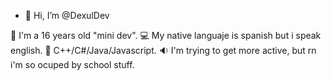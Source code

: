 - 👋 Hi, I’m @DexulDev

🧇 I'm a 16 years old "mini dev".
💻 My native languaje is spanish but i speak english.
🎫 C++/C#/Java/Javascript.
🔉 I'm trying to get more active, but rn i'm so ocuped by school stuff.

<!---
My discord: Dexul#1523
--->
